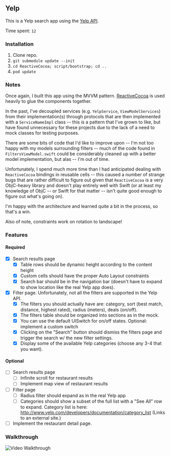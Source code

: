 ## Yelp

This is a Yelp search app using the [Yelp API](http://developer.rottentomatoes.com/docs/read/JSON).

Time spent: `12`

### Installation

1. Clone repo.
2. `git submodule update --init`
3. `cd ReactiveCocoa; script/bootstrap; cd ..`
4. `pod update`

### Notes

Once again, I built this app using the MVVM
pattern. [ReactiveCocoa](https://github.com/ReactiveCocoa/ReactiveCocoa)
is used heavily to glue the components together.

In the past, I've decoupled services (e.g. `YelpService`,
`ViewModelServices`) from their implementation(s) through protocols
that are then implemented with a `ServiceNameImpl` class -- this is a
pattern that I've grown to like, but have found unnecessary for these
projects due to the lack of a need to mock classes for testing purposes.

There are some bits of code that I'd like to improve upon -- I'm not
too happy with my models surrounding filters -- much of the code found
in `FiltersViewModel.swift` could be considerably cleaned up with a
better model implementation, but alas -- I'm out of time.

Unfortunately, I spend much more time than I had anticipated dealing
with `ReactiveCocoa` bindings in reusable cells -- this caused a
number of strange bugs that are rather difficult to figure out given
that `ReactiveCocoa` is a very ObjC-heavy library and doesn't play
entirely well with Swift (or at least my knowledge of ObjC -- or Swift
for that matter -- isn't quite good enough to figure out what's going on).

I'm happy with the architecture and learned quite a bit in the process, so that's a win.

Also of note, constraints work on rotation to landscape!

### Features

#### Required

- [x] Search results page
   - [x] Table rows should be dynamic height according to the content height
   - [x] Custom cells should have the proper Auto Layout constraints
   - [x] Search bar should be in the navigation bar (doesn't have to expand to show location like the real Yelp app does).
- [x] Filter page. Unfortunately, not all the filters are supported in the Yelp API.
   - [x] The filters you should actually have are: category, sort (best match, distance, highest rated), radius (meters), deals (on/off).
   - [x] The filters table should be organized into sections as in the mock.
   - [x] You can use the default UISwitch for on/off states. Optional: implement a custom switch
   - [x] Clicking on the "Search" button should dismiss the filters page and trigger the search w/ the new filter settings.
   - [x] Display some of the available Yelp categories (choose any 3-4 that you want).

#### Optional

- [ ] Search results page
   - [ ] Infinite scroll for restaurant results
   - [ ] Implement map view of restaurant results
- [ ] Filter page
   - [ ] Radius filter should expand as in the real Yelp app
   - [ ] Categories should show a subset of the full list with a "See All" row to expand. Category list is here: http://www.yelp.com/developers/documentation/category_list (Links to an external site.)
- [ ] Implement the restaurant detail page.

### Walkthrough

![Video Walkthrough](...)
